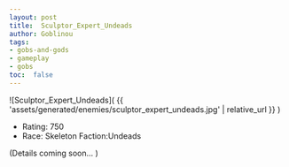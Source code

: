 ```yaml
---
layout: post
title:  Sculptor_Expert_Undeads
author: Goblinou
tags:
- gobs-and-gods
- gameplay
- gobs
toc:  false
---
```


![Sculptor_Expert_Undeads]( {{ 'assets/generated/enemies/sculptor_expert_undeads.jpg' | relative_url }} )
- Rating: 750
- Race: Skeleton  Faction:Undeads

(Details coming soon... )